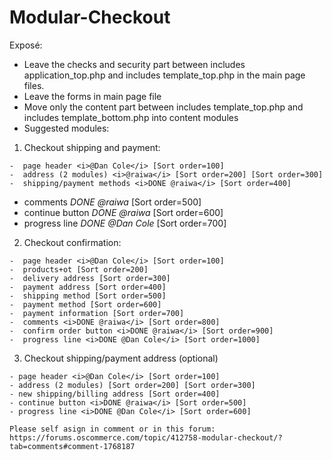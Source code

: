 # Modular-Checkout

Exposé:

- Leave the checks and security part between includes application_top.php and includes template_top.php in the main page files.
- Leave the forms in main page file
- Move only the content part between includes template_top.php and includes template_bottom.php into content modules
- Suggested modules:

1.   Checkout shipping and payment:

    -  page header <i>@Dan Cole</i> [Sort order=100]
    -  address (2 modules) <i>@raiwa</i> [Sort order=200] [Sort order=300]
    -  shipping/payment methods <i>DONE @raiwa</i> [Sort order=400]
-  comments <i>DONE @raiwa</i> [Sort order=500]
-  continue button <i>DONE @raiwa</i> [Sort order=600]
-  progress line <i>DONE @Dan Cole</i>  [Sort order=700]

2.   Checkout confirmation:

    -  page header <i>@Dan Cole</i> [Sort order=100]
    -  products+ot [Sort order=200]
    -  delivery address [Sort order=300]
    -  payment address [Sort order=400]
    -  shipping method [Sort order=500]
    -  payment method [Sort order=600]
    -  payment information [Sort order=700]
    -  comments <i>DONE @raiwa</i> [Sort order=800]
    -  confirm order button <i>DONE @raiwa</i> [Sort order=900]
    -  progress line <i>DONE @Dan Cole</i> [Sort order=1000]

3.   Checkout shipping/payment address (optional)

    - page header <i>@Dan Cole</i> [Sort order=100]
    - address (2 modules) [Sort order=200] [Sort order=300]
    - new shipping/billing address [Sort order=400]
    - continue button <i>DONE @raiwa</i> [Sort order=500]	
    - progress line <i>DONE @Dan Cole</i> [Sort order=600]
    
    Please self asign in comment or in this forum:
    https://forums.oscommerce.com/topic/412758-modular-checkout/?tab=comments#comment-1768187
    
